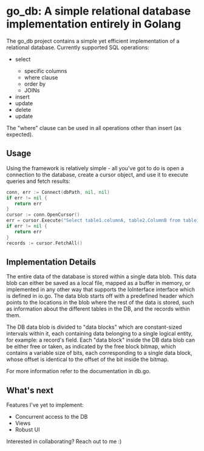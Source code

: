 # go_db: A simple relational database implementation entirely in Golang #

The go_db project contains a simple yet efficient implementation of a relational database.
Currently supported SQL operations:
<ul>
  <li>select</li>
    <ul>
        <li> specific columns </li>
        <li> where clause </li>
        <li> order by </li>
        <li> JOINs </li>
    </ul>
  <li>insert</li>
  <li>update</li>
  <li>delete</li>
  <li>update</li>
</ul>

 The "where" clause can be used in all operations other than insert (as expected).

## Usage ##
Using the framework is relatively simple - all you've got to do is open a connection to the database, create a cursor object, and use it to execute queries and fetch results:

 ```go
conn, err := Connect(dbPath, nil, nil)
if err != nil {
    return err
}
cursor := conn.OpenCursor()
err = cursor.Execute("Select table1.columnA, table2.ColumnB from table1 join table2 where table1.columnA = 5 order by table2.columnB")
if err != nil {
    return err
}
records := cursor.FetchAll()
```

 ## Implementation Details ##

 The entire data of the database is stored within a single data blob.
 This data blob can either be saved as a local file, mapped as a buffer in memory, or implemented in any other way that supports the IoInterface interface which is defined in io.go.
 The data blob starts off with a predefined header which points to the locations in the blob where the rest of the data is stored, such as information about the different tables in the DB, and the records within them.

 The DB data blob is divided to "data blocks" which are constant-sized intervals within it, each containing data belonging to a single logical entity, for example: a record's field.
 Each "data block" inside the DB data blob can be either free or taken, as indicated by the free block bitmap, which contains a variable size of bits, each corresponding to a single data block, whose offset is identical to the offset of the bit inside the bitmap.

 For more information refer to the documentation in db.go.

## What's next ##
 Features I've yet to implement:
 * Concurrent access to the DB
 * Views
 * Robust UI

 Interested in collaborating? Reach out to me :)